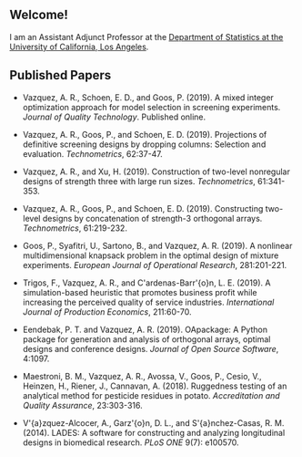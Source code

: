 ## Welcome!

I am an Assistant Adjunct Professor at the [Department of Statistics at the University of California, Los Angeles](http://statistics.ucla.edu/).

## Published Papers

- Vazquez, A. R., Schoen, E. D., and Goos, P. (2019). A mixed integer optimization approach for model selection in screening experiments. *Journal of Quality Technology*. Published online.

- Vazquez, A. R., Goos, P., and Schoen, E. D. (2019). Projections of definitive screening designs by dropping columns: Selection and evaluation. *Technometrics*, 62:37-47.

- Vazquez, A. R., and Xu, H. (2019). Construction of two-level nonregular designs of strength three with large run sizes. *Technometrics*, 61:341-353.

- Vazquez, A. R., Goos, P., and Schoen, E. D. (2019). Constructing two-level designs by concatenation of strength-3 orthogonal arrays. *Technometrics*, 61:219-232. 

- Goos, P., Syafitri, U., Sartono, B., and Vazquez, A. R. (2019).  A nonlinear multidimensional knapsack problem in the optimal design of mixture experiments. *European Journal of Operational Research*, 281:201-221. 

- Trigos, F., Vazquez, A. R., and C'ardenas-Barr\'{o}n, L. E. (2019). A simulation-based heuristic that promotes business profit while increasing the perceived quality of service industries. *International Journal of Production Economics*, 211:60-70.

- Eendebak, P. T. and Vazquez, A. R. (2019). OApackage: A Python package for generation and analysis of orthogonal arrays, optimal designs and conference designs. *Journal of Open Source Software*, 4:1097.

- Maestroni, B. M., Vazquez, A. R., Avossa, V., Goos, P., Cesio, V., Heinzen, H., Riener, J., Cannavan, A. (2018). Ruggedness testing of an analytical method for pesticide residues in potato. *Accreditation and Quality Assurance*, 23:303-316.

- V\'{a}zquez-Alcocer, A., Garz\'{o}n, D. L., and S\'{a}nchez-Casas, R. M. (2014). LADES: A software for constructing and analyzing longitudinal designs in biomedical research. *PLoS ONE* 9(7): e100570.


